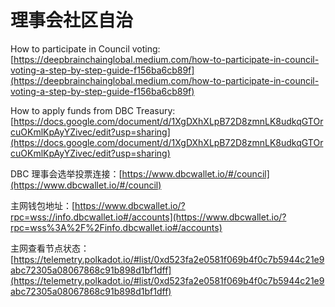 # 理事会社区自治

How to participate in Council voting: [https://deepbrainchainglobal.medium.com/how-to-participate-in-council-voting-a-step-by-step-guide-f156ba6cb89f](https://deepbrainchainglobal.medium.com/how-to-participate-in-council-voting-a-step-by-step-guide-f156ba6cb89f)

How to apply funds from DBC Treasury: [https://docs.google.com/document/d/1XgDXhXLpB72D8zmnLK8udkqGTOrcuOKmlKpAyYZivec/edit?usp=sharing](https://docs.google.com/document/d/1XgDXhXLpB72D8zmnLK8udkqGTOrcuOKmlKpAyYZivec/edit?usp=sharing)

DBC 理事会选举投票连接：[https://www.dbcwallet.io/#/council](https://www.dbcwallet.io/#/council)

主网钱包地址：[https://www.dbcwallet.io/?rpc=wss://info.dbcwallet.io#/accounts](https://www.dbcwallet.io/?rpc=wss%3A%2F%2Finfo.dbcwallet.io#/accounts)

主网查看节点状态：[https://telemetry.polkadot.io/#list/0xd523fa2e0581f069b4f0c7b5944c21e9abc72305a08067868c91b898d1bf1dff](https://telemetry.polkadot.io/#list/0xd523fa2e0581f069b4f0c7b5944c21e9abc72305a08067868c91b898d1bf1dff)
